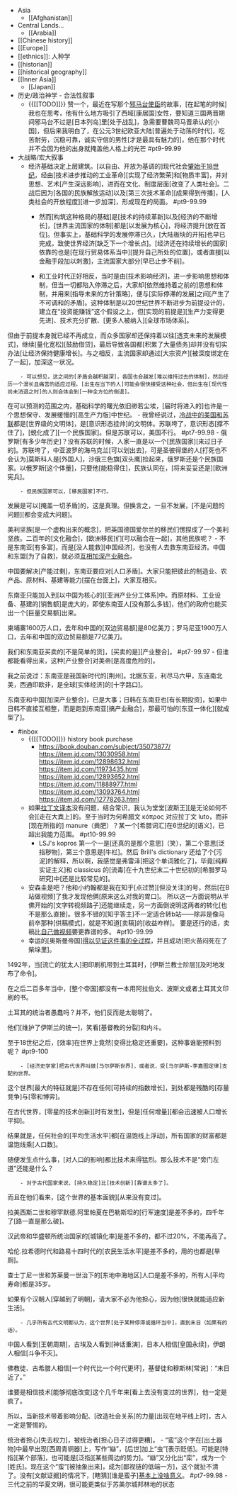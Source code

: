 - Asia
    - [[Afghanistan]]
- Central Lands...
    - [[Arabia]]
- [[Chinese history]]
- [[Europe]]
- [[ethnics]]: 人种学
- [[historian]]
- [[historical geography]]
- [[Inner Asia]]
    - [[Japan]]
- 历史/政治神学 - 合法性叙事
    - {{[[TODO]]}} 赞一个，最近在写那个[邪马台使臣](https://www.zhihu.com/question/47845613/answer/2079493204)的故事，[在起笔的时候]我也在思考，他有什么地方吸引了西域[康居国]女性，要知道三国两晋期间邪马台不过是[日本列岛]里[处于战乱]，急需要曹魏司马晋承认的[小国]，但后来我明白了，在公元3世纪欧亚大陆[普遍处于动荡的时代]，吃苦耐劳，沉稳可靠，诚实守信的男性[才是最具有魅力的]，他在那个时代并不会因为他的出身就掩盖他人格上的光芒 #pt9-99.99
- 大战略/宏大叙事
    - 经济基础决定上层建筑。[以自由、开放为基调的]现代社会[肇始于18世纪](https://www.zhihu.com/question/48941008/answer/2020226303)，经由[技术进步推动的工业革命][实现了经济繁荣]和[物质丰富]，并对思想、艺术[产生深远影响]，进而在文化、制度层面[改变了人类社会]。二战后因为[各国的民族解放运动]以及[第三次技术革命][成果得到传播]，[人类社会的开放程度][进一步加深]，形成现在的局面。 #pt9-99.99
        - 然而[构筑这种格局的基础]是[技术的持续革新]以及[经济的不断增长]，[世界主流国家的体制]都是[以发展为核心]，将经济提升[放在首位]。但事实上，基础科学的发展停滞已久，[大陆板块的开拓]也早已完成，致使世界经济[缺乏下一个增长点]。[经济还在持续增长的国家]依靠的也是[在现行贸易体系当中][提升自己所处的位置]，或者直接[以金融手段加以刺激]，主流国家大部分[早已止步不前]。


        - 和工业时代正好相反，当时是由[技术影响经济]，进一步影响思想和体制，但当一切都陷入停滞之后，大家却[依然维持着之前的]思想和体制，并用来[指导未来的方针策略]，便与[实际停滞的发展]之间[产生了不可调和的矛盾]。这种体制是以20世纪世界不断进步为前提设计的，建立在“投资能赚钱”这个假设之上，但[实现的前提是][生产力变得更先进]、技术充分扩散、[更多人被纳入][全球市场体系]。

但由于前提本身就已经不再成立，而众多国家却还保持着以往[透支未来的发展模式]，继续[量化宽松][鼓励借贷]，最后导致各国都[积累了大量债务]却并没有切实办法[让经济保持健康增长]。与之相反，主流国家却通过[大宗资产][被深度绑定在了一起]，加深这一状况。


        - 可以想见，这之间的[矛盾会越积越深]，各国也会越发[难以维持过去的体制]，然后经历一个漫长且痛苦的适应过程。[出生在当下的人]可能会很快接受这种社会，但出生在[现代性尚未消退之时]的人则会体会到[一种全方位的倒退]。

在可以预测的范围之内，基础科学的曙光依旧缈若尘埃，[届时将进入的]也许是一个思想保守、发展缓慢的[高生产力版]中世纪。
    - 我曾经说过，[冷战中的美国和苏联](https://www.zhihu.com/question/38343991/answer/1249973412)都是[世界级的文明体]，是[意识形态挂帅]的文明体。苏联垮了，意识形态[撑不住了]，[蜕化成了][一个民族国家]。但是苏联可以，美国不行。 #pt7-99.98
        - 俄罗斯[有多少年历史]？没有苏联的时候，人家一直是以一个[民族国家][来过日子的]。苏联垮了，中亚波罗的海乌克兰[可以划出去]，可是圣彼得堡的人[打死也不会认为]莫斯科人是[外国人]，沙俄三色旗[双头鹰]捡起来，俄罗斯还是个民族国家。以俄罗斯[这个体量]，只要他[能稳得住]，民族认同在，[将来妥妥还是][欧洲宪兵]。


        - 但民族国家可以，[移民国家]不行。

发展是可以[掩盖一切矛盾]的，这是真理。但换言之，一旦不发展，[不是问题的问题][都会变成大问题]。

美利坚族[是一个虚构出来的概念]，把英国德国爱尔兰的移民们愣捏成了一个美利坚族。二百年的[文化融合]，[欧洲移民]们[可以融合在一起]，其他民族呢？
    - 不是东南亚[有多富]，而是[没人能救][中国经济]，也没有人去救东南亚经济。中国和东盟[为了自救]，就必须[互相加深产业融合](https://www.zhihu.com/question/487441681/answer/2129461227)。

中国要解决[产能过剩]，东南亚要应对[人口矛盾]。大家只能把彼此的制造业、农产品、原材料、基建等能力[摆在台面上]，大家互相买。

东南亚只能加入到[以中国为核心的][亚洲产业分工体系]中。而原材料、工业设备、基建的[销售额]是庞大的，即使东南亚人[没有那么多钱]，他们的政府也能买出一个[巨量交易额]出来。

柬埔寨1600万人口，去年和中国的[双边贸易额]是80亿美刀；罗马尼亚1900万人口，去年和中国的双边贸易额是77亿美刀。

我们和东南亚买卖的[不是简单的货]，[买卖的是][产业整合]。 #pt7-99.97
        - 但谁都能看得出来，这种[产业整合]对美帝[是高度危险的]。

我之前说过：东南亚是我国新时代的[荆州]。北据东亚，利尽马六甲，东连南北美，西通印欧非，是全球[实体经济]的[十字路口]。

东南亚和中国[加深产业整合]，已是大事；日韩在东南亚也[有长期投资]，如果中日韩不直接互相整，而是跑到东南亚[搞产业融合]，那最可怕的[东亚一体化][就成型了]。
- #inbox
    - {{[[TODO]]}} history book purchase
        - https://book.douban.com/subject/35073877/
https://item.jd.com/13030958.html
https://item.jd.com/12898632.html
https://item.jd.com/11973435.html
https://item.jd.com/12893652.html
https://item.jd.com/11888977.html
https://item.jd.com/13093764.html
https://item.jd.com/12778263.html
    - 如果[拉丁文译本](https://zhuanlan.zhihu.com/p/408870230)没有问题，结合常识，我认为堂堂[波斯王][是无论如何不会][走在大粪上]的。至于当时为何希腊文 κόπρος 对应拉丁文 luto，而非[现在所指的] manure（粪肥）？某一个[希腊词汇]在6世纪的[语义]，已超出我能力范围。 #pt10-99.99
        - LSJ's kopros 第一个一是[还真的是那个意思]（笑），第二个意思[泛指秽物]，第三个意思是[牛栏]。然后 Brill's dictionary 还给了个[污泥]的解释，所以啊，我感觉是弗雷泽[把这个单词雅化了]，毕竟[纯粹实证主义]和 classicus 的[流毒]在十九世纪末二十世纪初的[希腊罗马研究]中[还是比较常见的]。
    - 安森圭是吧？他和小约翰都是我在知乎[点过赞][但没关注]的号，然后[在B站做视频]了我才发现他俩[原来这么对我的胃口]。
所以这一方面说明从半佛开始的[文字转视频路子]还能继续走，另一方面倒说明这两者的转化[也不是那么直接]。很多不错的[知乎答主]不一定适合转b站——除非是像马前卒那种[供稿模式]，就是不知道[卖稿]的[收益咋样]。
要是还行的话，卖稿比[自己做视频](https://bbs.saraba1st.com/2b/thread-2000025-6-1.html)要更靠谱的多。 #pt10-99.99
    - 幸运的[奥斯曼帝国][得以见证这件事的全过程](https://www.zhihu.com/question/476962940/answer/2093298848)，并且成功[把火苗闷死在了柴垛里]。

1492年，当[流亡的犹太人]把印刷机带到土耳其时，[伊斯兰教士阶层][及时地发布了命令]。

在之后二百多年当中，[整个帝国]都没有一本用阿拉伯文、波斯文或者土耳其文印刷的书。

土耳其的统治者愚蠢吗？并不，他们反而是太聪明了。

他们[维护了伊斯兰的统一]，笑看[基督教的分裂]和内斗。

至于18世纪之后，[效率]在世界上竟然[变得比稳定还重要]，这种事谁能预料到呢？ #pt9-100


        - [经济史学家]把古代世界叫做[马尔萨斯世界]，或者说，受[马尔萨斯-李嘉图定律]支配的世界。

这个世界[最大的特征就是]不存在任何[可持续的指数增长]，到处都是残酷的[存量竞争]与[零和博弈]。

在古代世界，[零星的技术创新][时有发生]，但是[任何增量][都会迅速被人口增长平抑]。

结果就是，任何社会的[平均生活水平]都[在温饱线上浮动]，所有国家的财富都是温饱线乘[人口数]。

随便发生点什么事，[对人口的影响]都比技术来得猛烈。那么技术不是“旁门左道”还能是什么？


        - 对于古代国家来说，[持久稳定]比[技术创新][靠谱太多了]。

而且在他们看来，[这个世界的基本面貌][从来没有变过]。

拉美西斯二世和穆罕默德.阿里帕夏在巴勒斯坦的[行军速度]是差不多的，四千年了[路一直是那么破]。

汉武帝和华盛顿所统治国家的[城镇化率]是差不多的，都不过20%，不能再高了。

哈伦.拉希德时代和路易十四时代的[农民生活水平]是差不多的，用的也都是[旱厕]。

查士丁尼一世和苏莱曼一世治下的[东地中海地区]人口是差不多的，所有人[平均寿命]都是35岁。

如果有个汉朝人[穿越到了明朝]，请大家不必为他担心，因为他[很快就能适应新生活]。


        - 几乎所有古代文明都认为，这个世界[处于某种停滞或循环当中]，直到末日（如果有的话）。

中国人看到[王朝周期]，古埃及人看到[神话重演]，日本人相信[皇国永续]，伊朗人相信[斗争不灭]。

佛教徒、古希腊人相信[一个时代比一个时代更坏]，基督徒和穆斯林[常说]：“末日近了。”

谁要是相信技术[能够彻底改变]这个几千年来[看上去没有变过的世界]，他一定是疯了。

所以，当新技术带着影响分配、[改造社会关系]的力量[出现在地平线上时]，古人一定是警惕的。

统治者担心[失去权力]，被统治者[担心日子过得更糟]。
    - “蛮”这个字在[出土器物]中最早出现[西周青铜器]上，写作“䜌”，[后世]加上“虫”[表示贬低]。可能是[特指][某个部落]，也可能是[泛指][某些周边的势力]。“䜌”又分化出“栾”，成为一个[姓氏]。现在这个“蛮”[被抽象出来]，成为[鄙视链的低端一方]，这个就扯不清了。没有[文献证据]的情况下，[瞎猜][谁是蛮子][基本上没啥意义](https://bbs.northdy.com/thread-929003-1-1.html)。 #pt7-99.98
        - 三代之前的华夏文明，很可能更类似于苏美尔城邦林地的状态
